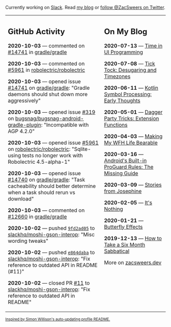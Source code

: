 Currently working on [Slack](https://slack.com/). Read [my blog](https://zacsweers.dev/) or [follow @ZacSweers on Twitter](https://twitter.com/ZacSweers).

<table><tr><td valign="top" width="60%">

## GitHub Activity
<!-- githubActivity starts -->
**2020-10-03** — commented on [#14741](https://github.com/gradle/gradle/issues/14741#issuecomment-703059625) in [gradle/gradle](https://api.github.com/repos/gradle/gradle)

**2020-10-03** — commented on [#5961](https://github.com/robolectric/robolectric/issues/5961#issuecomment-703059399) in [robolectric/robolectric](https://api.github.com/repos/robolectric/robolectric)

**2020-10-03** — opened issue [#14741](https://api.github.com/repos/gradle/gradle/issues/14741) on [gradle/gradle](https://api.github.com/repos/gradle/gradle): "Gradle daemons should shut down more aggressively"

**2020-10-03** — opened issue [#319](https://api.github.com/repos/bugsnag/bugsnag-android-gradle-plugin/issues/319) on [bugsnag/bugsnag-android-gradle-plugin](https://api.github.com/repos/bugsnag/bugsnag-android-gradle-plugin): "Incompatible with AGP 4.2.0"

**2020-10-03** — opened issue [#5961](https://api.github.com/repos/robolectric/robolectric/issues/5961) on [robolectric/robolectric](https://api.github.com/repos/robolectric/robolectric): "Sqlite-using tests no longer work with Robolectric 4.5-alpha-1"

**2020-10-03** — opened issue [#14740](https://api.github.com/repos/gradle/gradle/issues/14740) on [gradle/gradle](https://api.github.com/repos/gradle/gradle): "Task cacheability should better determine when a task should rerun vs download"

**2020-10-03** — commented on [#12660](https://github.com/gradle/gradle/issues/12660#issuecomment-703044670) in [gradle/gradle](https://api.github.com/repos/gradle/gradle)

**2020-10-02** — pushed [`9fd2ad05`](https://github.com/slackhq/moshi-gson-interop/commit/9fd2ad053ad473d928749d918461cafa9cbda7b4) to [slackhq/moshi-gson-interop](https://api.github.com/repos/slackhq/moshi-gson-interop): "Misc wording tweaks"

**2020-10-02** — pushed [`e864daba`](https://github.com/slackhq/moshi-gson-interop/commit/e864daba77524cd6fe6f3cc86625e97a2269ea48) to [slackhq/moshi-gson-interop](https://api.github.com/repos/slackhq/moshi-gson-interop): "Fix reference to outdated API in README (#11)"

**2020-10-02** — closed PR [#11](https://api.github.com/repos/slackhq/moshi-gson-interop/pulls/11) to [slackhq/moshi-gson-interop](https://api.github.com/repos/slackhq/moshi-gson-interop): "Fix reference to outdated API in README"
<!-- githubActivity ends -->
</td><td valign="top" width="40%">

## On My Blog
<!-- blog starts -->
**2020-07-13** — [Time in UI Programming](https://www.zacsweers.dev/time-in-ui/)

**2020-07-08** — [Tick Tock: Desugaring and Timezones](https://www.zacsweers.dev/ticktock-desugaring-timezones/)

**2020-06-11** — [Kotlin Symbol Processing: Early Thoughts](https://www.zacsweers.dev/kotlin-symbol-processor-early-thoughts/)

**2020-05-01** — [Dagger Party Tricks: Extension Functions](https://www.zacsweers.dev/dagger-party-tricks-extension-functions/)

**2020-04-03** — [Making My WFH Life Bearable](https://www.zacsweers.dev/making-wfh-life-bearable/)

**2020-03-16** — [Android's Built-in ProGuard Rules: The Missing Guide](https://www.zacsweers.dev/android-proguard-rules/)

**2020-03-09** — [Stories from Josephine](https://www.zacsweers.dev/stories-from-josephine/)

**2020-02-05** — [It's Nothing](https://www.zacsweers.dev/its-nothing/)

**2020-01-21** — [Butterfly Effects](https://www.zacsweers.dev/butterfly-effects/)

**2019-12-13** — [How to Take a Six Month Sabbatical](https://www.zacsweers.dev/how-to-take-a-six-month-sabbatical/)
<!-- blog ends -->
More on [zacsweers.dev](https://zacsweers.dev/)
</td></tr></table>

<sub><a href="https://simonwillison.net/2020/Jul/10/self-updating-profile-readme/">Inspired by Simon Willison's auto-updating profile README.</a></sub>
